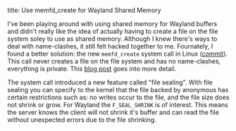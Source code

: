 title: Use memfd_create for Wayland Shared Memory

I've been playing around with using shared memory for Wayland buffers and didn't
really like the idea of actually having to create a file on the file system
soley to use as shared memory. Although I knew there's ways to deal with
name-clashes, it still felt hacked together to me. Fournately, I found a better
solution: the new `memfd_create` system call in Linux ([commit][1]). This call
never creates a file on the file system and has no name-clashes, everything is
private. This [blog post][2] goes into more detail.

The system call introduced a new feature called "file sealing". With file
sealing you can specify to the kernel that the file backed by anonymous has
certain restrictions such as: no writes occur to the file, and the file size
does not shrink or grow. For Wayland the `F_SEAL_SHRINK` is of interest. This
means the server knows the client will not shrink it's buffer and can read the
file without unexpected errors due to the file shrinking.

[1]: https://git.kernel.org/cgit/linux/kernel/git/torvalds/linux.git/commit/?id=9183df25fe7b194563db3fec6dc3202a5855839c
[2]: https://dvdhrm.wordpress.com/tag/memfd/
